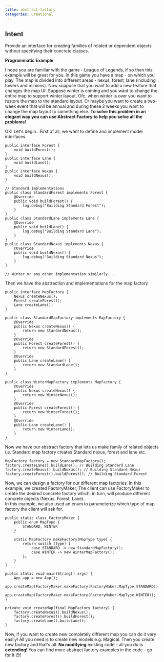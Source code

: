 ```yaml
---
title: abstract-factory
categories: Creational
---
```


## Intent
Provide an interface for creating families of related or dependent objects without specifying their concrete classes.

**Programmatic Example**

I hope you are familiar with the game - League of Legends, if so then this example will be great for you. In this game you have a map - on which you play. The map is divided into different areas - nexus, forest, lane (including towers and minions). Now suppose that you want to add a new feature that changes the map UI. Suppose winter is coming and you want to change the entire map to support winter layout. Ofc. when winter is over you want to restore the map to the standard layout. Or maybe you want to create a two-week event that will be annual and during these 2 weeks you want to change the map layout to something else. **To solve this problem in an elegant way you can use Abstract Factory to help you solve all the problems!**

OK! Let's begin.. First of all, we want to define and implement model interfaces
```
public interface Forest {  
    void buildForest();  
}
public interface Lane {  
    void buildLane();  
}
public interface Nexus {  
    void buildNexus();  
}

// Standard implementations
public class StandardForest implements Forest {  
	@Override  
	public void buildForest() {  
	    log.debug("Building Standard Forest");  
	}  
}
public class StandardLane implements Lane {  
	@Override  
	public void buildLane() {  
		log.debug("Building Standard Lane");  
	}  
}
public class StandardNexus implements Nexus {  
	@Override  
	public void buildNexus() {  
		log.debug("Building Standard Nexus");  
	}  
}

// Winter or any other implementation similarly...
```
Then we have the abstraction and implementations for the map factory
```
public interface MapFactory {  
	Nexus createNexus();  
	Forest createForest();  
	Lane createLane();  
}

public class StandardMapFactory implements MapFactory {  
	@Override  
	public Nexus createNexus() {  
		return new StandardNexus();  
	}  
	@Override  
	public Forest createForest() {  
		return new StandardForest();  
	}  
	@Override  
	public Lane createLane() {  
		return new StandardLane();  
	}  
}

public class WinterMapFactory implements MapFactory {  
	@Override  
	public Nexus createNexus() {  
		return new WinterNexus();  
	}  
	@Override  
	public Forest createForest() {  
		return new WinterForest();  
	}  
	@Override  
	public Lane createLane() {  
		return new WinterLane();  
	}  
}
```
Now we have our abstract factory that lets us make family of related objects i.e. Standard map factory creates Standard nexus, forest and lane etc.
```
MapFactory factory = new StandardMapFactory();  
factory.createLane().buildLane(); // Building Standard Lane  
factory.createNexus().buildNexus(); // Building Standard Nexus  
factory.createForest().buildForest(); // Building Standard Forest
```
Now, we can design a factory for our different map factories. In this example, we created FactoryMaker,
The client can use FactoryMaker to create the desired concrete factory which, in turn, will produce different concrete objects (Nexus, Forest, Lane).  
In this example, we also used an enum to parameterize which type of map factory the client will ask for.
```
public static class FactoryMaker {  
	public enum MapType {  
		STANDARD, WINTER
	}  

	static MapFactory makeFactory(MapType type) {  
		return switch (type) {  
			case STANDARD -> new StandardMapFactory();  
			case WINTER -> new WinterMapFactory();  
		};  
	}  
}

public static void main(String[] args) {  
	App app = new App();  
	app.createMap(FactoryMaker.makeFactory(FactoryMaker.MapType.STANDARD));  
	app.createMap(FactoryMaker.makeFactory(FactoryMaker.MapType.WINTER));  
}

private void createMap(final MapFactory factory) {  
	factory.createNexus().buildNexus();  
	factory.createForest().buildForest();  
	factory.createLane().buildLane();  
}
```
Now, if you want to create new completely different map you can do it very easily! All you need is to create new models e.g. Magical. Then you create new factory and that's all. **No modifying** existing code - all you do is **extending**! You can find more abstract factory examples in the code - go for it 😉!
